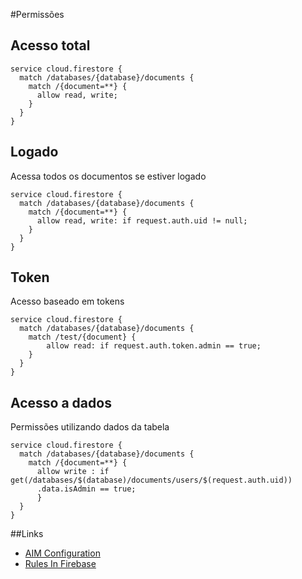 #Permissões

## Acesso total

	service cloud.firestore {
	  match /databases/{database}/documents {
		match /{document=**} {
		  allow read, write;
		}
	  }
	}

## Logado

Acessa todos os documentos se estiver logado

	service cloud.firestore {
	  match /databases/{database}/documents {
		match /{document=**} {
		  allow read, write: if request.auth.uid != null;
		}
	  }
	}

## Token

Acesso baseado em tokens

	service cloud.firestore {
	  match /databases/{database}/documents {
		match /test/{document} {
			allow read: if request.auth.token.admin == true;
		}
	  }
	}

## Acesso a dados

Permissões utilizando dados da tabela

    service cloud.firestore {
      match /databases/{database}/documents {
        match /{document=**} {
          allow write : if get(/databases/$(database)/documents/users/$(request.auth.uid))
          .data.isAdmin == true;
          }
      }
    }

##Links

 - [AIM Configuration](https://console.developers.google.com/apis/api/iam.googleapis.com/overview?project=cliniccoredb)
 - [Rules In Firebase](https://maye.pwafire.org/articles/firebase-cloud-security-firestore-rules/)